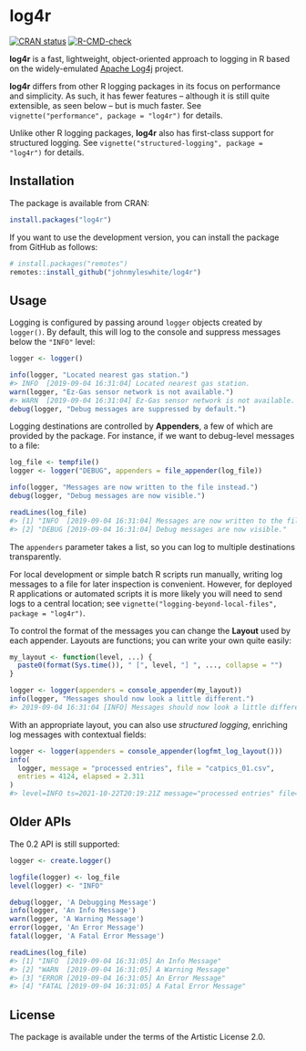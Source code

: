 
<!-- README.md is generated from README.Rmd. Please edit that file. -->

# log4r

<!-- badges: start -->

[![CRAN
status](https://www.r-pkg.org/badges/version/log4r)](https://cran.r-project.org/package=log4r)
[![R-CMD-check](https://github.com/johnmyleswhite/log4r/workflows/R-CMD-check/badge.svg)](https://github.com/johnmyleswhite/log4r/actions)
<!-- badges: end -->

**log4r** is a fast, lightweight, object-oriented approach to logging in
R based on the widely-emulated [Apache
Log4j](https://logging.apache.org/log4j/) project.

**log4r** differs from other R logging packages in its focus on
performance and simplicity. As such, it has fewer features – although it
is still quite extensible, as seen below – but is much faster. See
`vignette("performance", package = "log4r")` for details.

Unlike other R logging packages, **log4r** also has first-class support
for structured logging. See
`vignette("structured-logging", package = "log4r")` for details.

## Installation

The package is available from CRAN:

``` r
install.packages("log4r")
```

If you want to use the development version, you can install the package
from GitHub as follows:

``` r
# install.packages("remotes")
remotes::install_github("johnmyleswhite/log4r")
```

## Usage

Logging is configured by passing around `logger` objects created by
`logger()`. By default, this will log to the console and suppress
messages below the `"INFO"` level:

``` r
logger <- logger()

info(logger, "Located nearest gas station.")
#> INFO  [2019-09-04 16:31:04] Located nearest gas station.
warn(logger, "Ez-Gas sensor network is not available.")
#> WARN  [2019-09-04 16:31:04] Ez-Gas sensor network is not available.
debug(logger, "Debug messages are suppressed by default.")
```

Logging destinations are controlled by **Appenders**, a few of which are
provided by the package. For instance, if we want to debug-level
messages to a file:

``` r
log_file <- tempfile()
logger <- logger("DEBUG", appenders = file_appender(log_file))

info(logger, "Messages are now written to the file instead.")
debug(logger, "Debug messages are now visible.")

readLines(log_file)
#> [1] "INFO  [2019-09-04 16:31:04] Messages are now written to the file instead."
#> [2] "DEBUG [2019-09-04 16:31:04] Debug messages are now visible."
```

The `appenders` parameter takes a list, so you can log to multiple
destinations transparently.

For local development or simple batch R scripts run manually, writing
log messages to a file for later inspection is convenient. However, for
deployed R applications or automated scripts it is more likely you will
need to send logs to a central location; see
`vignette("logging-beyond-local-files", package = "log4r")`.

To control the format of the messages you can change the **Layout** used
by each appender. Layouts are functions; you can write your own quite
easily:

``` r
my_layout <- function(level, ...) {
  paste0(format(Sys.time()), " [", level, "] ", ..., collapse = "")
}

logger <- logger(appenders = console_appender(my_layout))
info(logger, "Messages should now look a little different.")
#> 2019-09-04 16:31:04 [INFO] Messages should now look a little different.
```

With an appropriate layout, you can also use *structured logging*,
enriching log messages with contextual fields:

``` r
logger <- logger(appenders = console_appender(logfmt_log_layout()))
info(
  logger, message = "processed entries", file = "catpics_01.csv",
  entries = 4124, elapsed = 2.311
)
#> level=INFO ts=2021-10-22T20:19:21Z message="processed entries" file=catpics_01.csv entries=4124 elapsed=2.311
```

## Older APIs

The 0.2 API is still supported:

``` r
logger <- create.logger()

logfile(logger) <- log_file
level(logger) <- "INFO"

debug(logger, 'A Debugging Message')
info(logger, 'An Info Message')
warn(logger, 'A Warning Message')
error(logger, 'An Error Message')
fatal(logger, 'A Fatal Error Message')

readLines(log_file)
#> [1] "INFO  [2019-09-04 16:31:05] An Info Message"      
#> [2] "WARN  [2019-09-04 16:31:05] A Warning Message"    
#> [3] "ERROR [2019-09-04 16:31:05] An Error Message"     
#> [4] "FATAL [2019-09-04 16:31:05] A Fatal Error Message"
```

## License

The package is available under the terms of the Artistic License 2.0.
